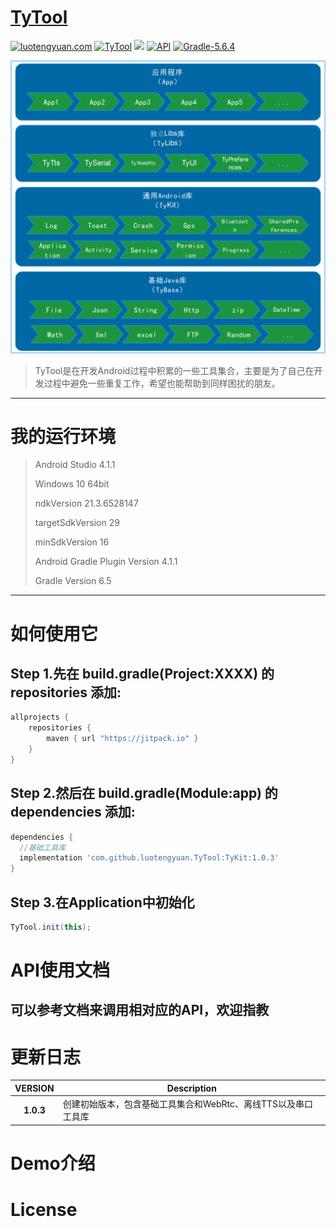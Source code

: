 # [TyTool](https://github.com/luotengyuan/TyTool)

[![luotengyuan.com](https://img.shields.io/badge/%E6%8A%80%E6%9C%AF%E5%8D%9A%E5%AE%A2-Tamsiree-brightgreen.svg)](https://luotengyuan.com/)  [![TyTool](https://jitpack.io/v/luotengyuan/TyTool.svg)](https://jitpack.io/#luotengyuan/TyTool) [![](https://img.shields.io/badge/platform-android-brightgreen.svg)](https://developer.android.com/index.html)  [![API](https://img.shields.io/badge/API-16%2B-blue.svg?style=flat)](https://android-arsenal.com/api?level=21)  [![Gradle-5.6.4](https://img.shields.io/badge/Gradle-6.5-brightgreen.svg)](https://img.shields.io/badge/Gradle-6.5-brightgreen.svg)

![image](./ty_tool_framework.png)

>	TyTool是在开发Android过程中积累的一些工具集合，主要是为了自己在开发过程中避免一些重复工作，希望也能帮助到同样困扰的朋友。

---

# 我的运行环境

> Android Studio 4.1.1
>
> Windows 10 64bit
>
> ndkVersion 21.3.6528147
>
> targetSdkVersion 29
>
> minSdkVersion 16
>
> Android Gradle Plugin Version 4.1.1
>
> Gradle Version 6.5
>

---

# 如何使用它


## Step 1.先在 build.gradle(Project:XXXX) 的 repositories 添加:

```gradle
allprojects {
    repositories {
        maven { url "https://jitpack.io" }
    }
}
```

## Step 2.然后在 build.gradle(Module:app) 的 dependencies 添加:

```gradle
dependencies {
  //基础工具库
  implementation 'com.github.luotengyuan.TyTool:TyKit:1.0.3'
}
```

## Step 3.在Application中初始化

```java
TyTool.init(this);
```

# API使用文档

## 可以参考文档来调用相对应的API，欢迎指教


# 更新日志

|  VERSION  |  Description  |
| :-------: | ------------- |
| __1.0.3__ | 创建初始版本，包含基础工具集合和WebRtc、离线TTS以及串口工具库 |

# Demo介绍


# License
